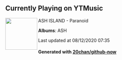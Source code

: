 ## Currently Playing on YTMusic

[<img align="left" width="100" src="https://lh3.googleusercontent.com/QTh_77vuKnS1-XYz8PgipdIaULiGPmidjrisbawoq0URL8EOKjXdVf9bTVBHq6AVrJnCpsNFWNaNUF0">](https://music.youtube.com/channel/UCfXj9asBtiIIVlbp0wXWXdQ)

ASH ISLAND - Paranoid

**Albums**: ASH

Last updated at 08/12/2020 07:35

#### Generated with [20chan/github-now](https://github.com/20chan/github-now)


<!--
**20chan/20chan** is a ✨ _special_ ✨ repository because its `README.md` (this file) appears on your GitHub profile.

Here are some ideas to get you started:

- 🔭 I’m currently working on ...
- 🌱 I’m currently learning ...
- 👯 I’m looking to collaborate on ...
- 🤔 I’m looking for help with ...
- 💬 Ask me about ...
- 📫 How to reach me: ...
- 😄 Pronouns: ...
- ⚡ Fun fact: ...
-->
